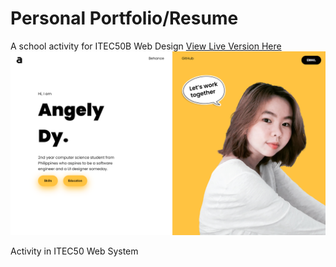 # Personal Portfolio/Resume

A school activity for ITEC50B Web Design
[View Live Version Here](https://resume-angely.vercel.app)
![SamplePhoto](/assets/prev.png)

Activity in ITEC50 Web System
